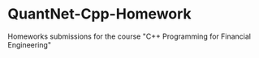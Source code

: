 # QuantNet-Cpp-Homework
Homeworks submissions for the course "C++ Programming for Financial Engineering"

